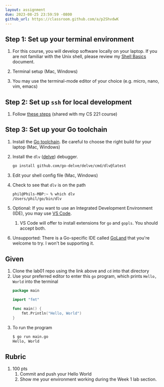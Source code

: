 ```yaml
---
layout: assignment
due: 2023-08-25 23:59:59 -0800
github_url: https://classroom.github.com/a/p2ShvdwK
---
```


## Step 1: Set up your terminal environment

1. For this course, you will develop software locally on your laptop. If you are not familiar with the Unix shell, please review my [Shell Basics](https://github.com/usfca-cs-tools/docs/blob/main/shell-basics.md) document.
1. Terminal setup (<a onclick="toggle_display('terminal_mac')">Mac</a>, <a onclick="toggle_display('terminal_win')">Windows</a>)

    <div id="terminal_mac" class="div-toggle" style="display:none" markdown=1>
    For Mac:
    - Apple's Terminal app should work ok
    - I prefer [iTerm2](https://iterm2.com/) because it works well with my preferred terminal-mode editor, [micro](https://iterm2.com/)
    </div>

    <div id="terminal_win" class="div-toggle" style="display:none" markdown=1>
    For Windows:
    - I recommend using [Git For Windows](https://gitforwindows.org/). Git Bash offers a Unix-like shell environment.
    - If you already have [Windows Subsystem for Linux](https://learn.microsoft.com/en-us/windows/wsl/install), that's also fine
    </div>

1. You may use the terminal-mode editor of your choice (e.g. micro, nano, vim, emacs)

## Step 2: Set up `ssh` for local development

1. Follow [these steps](https://cs221-03-f23.github.io/docs/ssh-local-setup.html) (shared with my CS 221 course)

## Step 3: Set up your Go toolchain

1. Install the [Go toolchain](https://go.dev/dl/). Be careful to choose the right build for your laptop (<a onclick="toggle_display('go_mac')">Mac</a>, <a onclick="toggle_display('go_win')">Windows</a>)

    <div id="go_mac" class="div-toggle" style="display:none" markdown=1>
    For Mac:
    - Newer Apple laptops with M1 or M2 processors need the `darwin-arm64` build
    - Older Apple laptops with Intel processors need the `darwin-amd64` build
    - The Go toolchain installs into `/usr/local/` and is automatically added to the `PATH` (by installing itself into `/etc/path.d/`)
        ```sh
        phil@Phils-MacBook-Pro:~ % which go
        /usr/local/go/bin/go

        phil@Phils-MacBook-Pro:~ % go version
        go version go1.20.5 darwin/arm64
        ```
    </div>

    <div id="go_win" class="div-toggle" style="display:none" markdown=1>
    For Windows Git Bash:
    - Windows laptops need the `windows-amd64` build
    - The Go toolchain installs into `C:\Program Files\Go` and is added to the `PATH` automatically
        ```sh
        phil@PHILPETERSO43DB MINGW64 /
        $ which go
        /c/Program Files/Go/bin/go

        phil@PHILPETERSO43DB MINGW64 /
        $ go version
        go version go1.20.5 windows/amd64
        ```
    </div>

1. Install the `dlv` ([delve](https://github.com/go-delve/delve)) debugger.
    ```sh
    go install github.com/go-delve/delve/cmd/dlv@latest
    ```

1. Edit your shell config file (<a onclick="toggle_display('dlv_mac')">Mac</a>, <a onclick="toggle_display('dlv_win')">Windows</a>)

    <div id="dlv_mac" class="div-toggle" style="display:none" markdown=1>
    For Mac:
    1. Edit `~/.zshrc`
    1. At the bottom of the file, add `export PATH=~/go/bin:$PATH`
    1. Apply the change to your shell: `source ~/.zshrc`
    </div>

    <div id="dlv_win" class="div-toggle" style="display:none" markdown=1>
    For Windows Git Bash:
    1. Edit `~/.bashrc`
    1. At the bottom of the file, add `export PATH=~/go/bin:$PATH`
    1. Apply the change to your shell: `source ~/.bashrc`
    </div>

1. Check to see that `dlv` is on the path
    ```sh
    phil@Phils-MBP:~ % which dlv
    /Users/phil/go/bin/dlv
    ```

1. Optional: If you want to use an Integrated Development Environment (IDE), you may use [VS Code](https://code.visualstudio.com/). 
    1. VS Code will offer to install extensions for `go` and `gopls`. You should accept both. 

1. Unsupported: There is a Go-specific IDE called [GoLand](https://www.jetbrains.com/go/) that you're welcome to try. I won't be supporting it.

## Given

1. Clone the lab01 repo using the link above and `cd` into that directory
1. Use your preferred editor to enter this `go` program, which prints `Hello, World` into the terminal
    ```go
    package main

    import "fmt"

    func main() {
        fmt.Println("Hello, World")
    }
    ```
1. To run the program
    ```sh
    $ go run main.go
    Hello, World
    ```

## Rubric

1. 100 pts
    1. Commit and push your Hello World
    1. Show me your environment working during the Week 1 lab section.

<script>
    function toggle_display(id_name) {
        var e = document.getElementById(id_name);
        if (e.style.display === "none") {
            e.style.display = "block";
        } else {
            e.style.display = "none";
        }
    }
</script>

